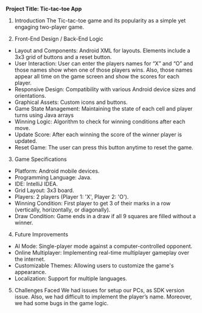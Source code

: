 **Project Title: Tic-tac-toe App**

1. Introduction
The Tic-tac-toe game and its popularity as a simple yet engaging two-player game.

2. Front-End Design / Back-End Logic 
- Layout and Components: Android XML for layouts. Elements include a 3x3 grid of buttons and a reset button.
- User Interaction: User can enter the players names for “X” and “O” and those names show when one of those players wins. Also, those names appear all time on the game screen and show the scores for each player. 
- Responsive Design: Compatibility with various Android device sizes and orientations.
- Graphical Assets: Custom icons and buttons.
- Game State Management: Maintaining the state of each cell and player turns using Java arrays
- Winning Logic: Algorithm to check for winning conditions after each move.
- Update Score: After each winning the score of the winner player is updated.
- Reset Game: The user can press this button anytime to reset the game. 

3. Game Specifications
- Platform: Android mobile devices.
- Programming Language: Java.
- IDE: IntelliJ IDEA.
- Grid Layout: 3x3 board.
- Players: 2 players (Player 1: 'X', Player 2: 'O').
- Winning Condition: First player to get 3 of their marks in a row (vertically, horizontally, or diagonally).
- Draw Condition: Game ends in a draw if all 9 squares are filled without a winner.

4. Future Improvements
- AI Mode: Single-player mode against a computer-controlled opponent.
- Online Multiplayer: Implementing real-time multiplayer gameplay over the internet.
- Customizable Themes: Allowing users to customize the game's appearance.
- Localization: Support for multiple languages.

5. Challenges Faced
We had issues for setup our PCs, as SDK version issue. Also, we had difficult to implement the player’s name.
Moreover, we had some bugs in the game logic. 

